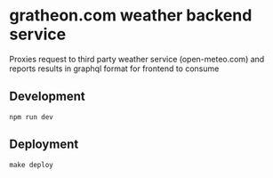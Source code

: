 # gratheon.com weather backend service
Proxies request to third party weather service (open-meteo.com) and reports results in graphql format for frontend to consume

## Development
```
npm run dev
```

## Deployment
```
make deploy
```